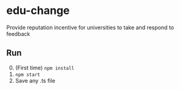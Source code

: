 # edu-change
Provide reputation incentive for universities to take and respond to feedback

## Run
0. (First time) `npm install`
1. `npm start`
2. Save any .ts file
